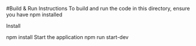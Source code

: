 

#Build & Run Instructions
To build and run the code in this directory, ensure you have npm installed

Install

npm install
Start the application
npm run start-dev

